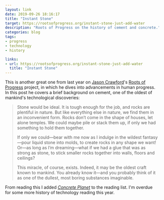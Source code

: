 ```yaml
---
layout: link
date: 2019-09-26 18:16:17
title: "Instant Stone"
target: https://rootsofprogress.org/instant-stone-just-add-water
description: "Roots of Progress on the history of cement and concrete."
categories: blog
tags:
- progress
- technology
- history

links:
- url: https://rootsofprogress.org/instant-stone-just-add-water
  title: "Instant Stone"
---
```


This is another great one from last year on [Jason Crawford](https://twitter.com/jasoncrawford "Jason Crawford")'s [Roots of Progress](https://rootsofprogress.org/ "Roots of Progress") project, in which he dives into advancements in human progress. In this post he covers a brief background on cement, one of the oldest of mankind's technological discoveries:

> Stone would be ideal. It is tough enough for the job, and rocks are plentiful in nature. But like everything else in nature, we find them in an inconvenient form. Rocks don’t come in the shape of houses, let alone temples. We could maybe pile or stack them up, if only we had something to hold them together.
>
> If only we could—bear with me now as I indulge in the wildest fantasy—pour liquid stone into molds, to create rocks in any shape we want! Or—as long as I’m dreaming—what if we had a glue that was as strong as stone, to stick smaller rocks together into walls, floors and ceilings?
>
> This miracle, of course, exists. Indeed, it may be the oldest craft known to mankind. You already know it—and you probably think of it as one of the dullest, most boring substances imaginable.

From reading this I added _[Concrete Planet](https://www.goodreads.com/book/show/13279543-concrete-planet "Concrete Planet")_ to the reading list. I'm overdue for some more history of technology reading this year.

